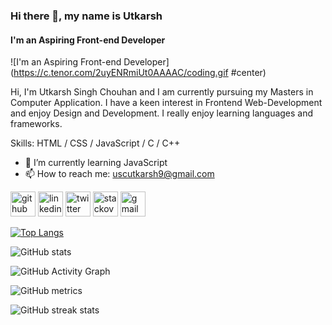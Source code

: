 ### Hi there 👋, my name is Utkarsh
#### I'm an Aspiring Front-end Developer
![I'm an Aspiring Front-end Developer](https://c.tenor.com/2uyENRmiUt0AAAAC/coding.gif #center)

Hi, I'm Utkarsh Singh Chouhan and I am currently pursuing my Masters in Computer Application. I have a keen interest in Frontend Web-Development and enjoy Design and Development. I really enjoy learning languages and frameworks.


Skills:  HTML / CSS / JavaScript / C / C++ 

- 🌱 I’m currently learning JavaScript 
- 📫 How to reach me: uscutkarsh9@gmail.com 


[<img src='https://cdn.jsdelivr.net/npm/simple-icons@3.0.1/icons/github.svg' alt='github' height='40'>](https://github.com/https://github.com/UtkarshSinghChouhan)  [<img src='https://cdn.jsdelivr.net/npm/simple-icons@3.0.1/icons/linkedin.svg' alt='linkedin' height='40'>](https://www.linkedin.com/in/https://www.linkedin.com/in/utkarsh-singh-chouhan-424551217//)  [<img src='https://cdn.jsdelivr.net/npm/simple-icons@3.0.1/icons/twitter.svg' alt='twitter' height='40'>](https://twitter.com/https://twitter.com/uscutkarsh9)  [<img src='https://cdn.jsdelivr.net/npm/simple-icons@3.0.1/icons/stackoverflow.svg' alt='stackoverflow' height='40'>](https://stackoverflow.com/users/https://stackoverflow.com/users/17155860/utkarsh-singh-chouhan?tab=profile)  [<img src='https://cdn.jsdelivr.net/npm/simple-icons@3.0.1/icons/gmail.svg' alt='gmail' height='40'>](uscutkarsh9@gmail.com)  

[![Top Langs](https://github-readme-stats.vercel.app/api/top-langs/?username=UtkarshSinghChouhan)](https://github.com/anuraghazra/github-readme-stats)

![GitHub stats](https://github-readme-stats.vercel.app/api?username=UtkarshSinghChouhan&show_icons=true)  

![GitHub Activity Graph](https://activity-graph.herokuapp.com/graph?username=UtkarshSinghChouhan)  

![GitHub metrics](https://metrics.lecoq.io/UtkarshSinghChouhan)  

![GitHub streak stats](https://github-readme-streak-stats.herokuapp.com/?user=UtkarshSinghChouhan)  

